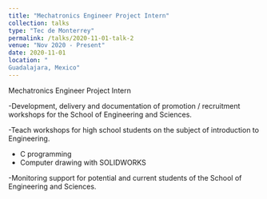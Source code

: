 ```yaml
---
title: "Mechatronics Engineer Project Intern"
collection: talks
type: "Tec de Monterrey"
permalink: /talks/2020-11-01-talk-2
venue: "Nov 2020 - Present"
date: 2020-11-01
location: "
Guadalajara, Mexico"
---
```


Mechatronics Engineer Project Intern

-Development, delivery and documentation of promotion / recruitment workshops for the School of Engineering and Sciences.

-Teach workshops for high school students on the subject of introduction to Engineering.
* C programming
* Computer drawing with SOLIDWORKS

-Monitoring support for potential and current students of the School of Engineering and Sciences.
